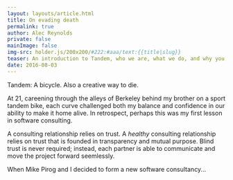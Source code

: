 ```yaml
---
layout: layouts/article.html
title: On evading death
permalink: true
author: Alec Reynolds
private: false
mainImage: false
img-src: holder.js/200x200/#222:#aaa/text:{{title|slug}}
teaser: An introduction to Tandem, who we are, what we do, and why you, a human being with places to go and people to see, should spend some time with us.
date: 2016-08-03
---
```


Tandem: A bicycle. Also a creative way to die.

At 21, careening through the alleys of Berkeley behind my brother on a sport tandem bike, each curve challenged both my balance and confidence in our ability to make it home alive. In retrospect, perhaps this was my first lesson in software consulting.

A consulting relationship relies on trust. A *healthy* consulting relationship relies on trust that is founded in transparency and mutual purpose. Blind trust is never required; instead, each partner is able to communicate and move the project forward seemlessly.

When Mike Pirog and I decided to form a new software consultancy...